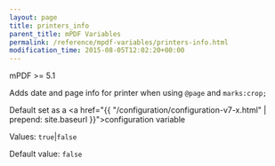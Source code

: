 ```yaml
---
layout: page
title: printers_info
parent_title: mPDF Variables
permalink: /reference/mpdf-variables/printers-info.html
modification_time: 2015-08-05T12:02:20+00:00
---
```


mPDF >= 5.1

Adds date and page info for printer when using `@page` and `marks:crop;`

Default set as a <a href="{{ "/configuration/configuration-v7-x.html" | prepend: site.baseurl }}">configuration variable</a>


Values: `true`\|`false`

Default value: `false`
